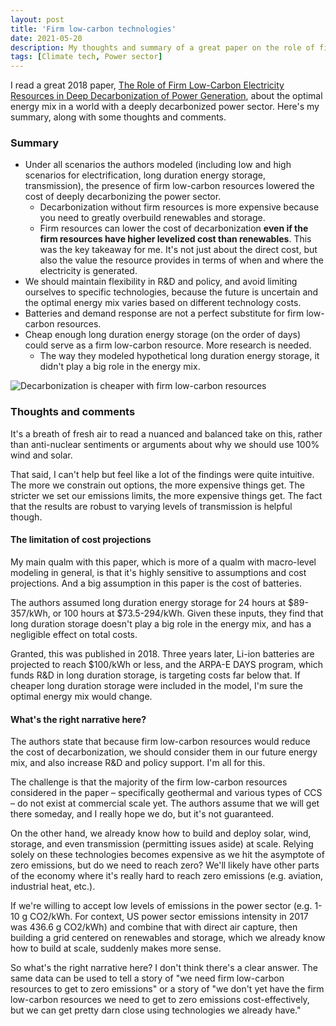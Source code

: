 ```yaml
---
layout: post
title: 'Firm low-carbon technologies'
date: 2021-05-20
description: My thoughts and summary of a great paper on the role of firm, low-carbon technologies in our future energy mix.
tags: [Climate tech, Power sector]
---
```

I read a great 2018 paper, [The Role of Firm Low-Carbon Electricity Resources in Deep Decarbonization of Power Generation](https://www.sciencedirect.com/science/article/pii/S2542435118303866), about the optimal energy mix in a world with a deeply decarbonized power sector. Here's my summary, along with some thoughts and comments.

### Summary
- Under all scenarios the authors modeled (including low and high scenarios for electrification, long duration energy storage, transmission), the presence of firm low-carbon resources lowered the cost of deeply decarbonizing the power sector.
	- Decarbonization without firm resources is more expensive because you need to greatly overbuild renewables and storage.
	- Firm resources can lower the cost of decarbonization **even if the firm resources have higher levelized cost than renewables**. This was the key takeaway for me. It's not just about the direct cost, but also the value the resource provides in terms of when and where the electricity is generated.
- We should maintain flexibility in R&D and policy, and avoid limiting ourselves to specific technologies, because the future is uncertain and the optimal energy mix varies based on different technology costs.
- Batteries and demand response are not a perfect substitute for firm low-carbon resources.
- Cheap enough long duration energy storage (on the order of days) could serve as a firm low-carbon resource. More research is needed.
	- The way they modeled hypothetical long duration energy storage, it didn't play a big role in the energy mix.

![Decarbonization is cheaper with firm low-carbon resources](https://ars.els-cdn.com/content/image/1-s2.0-S2542435118303866-gr1.jpg)
 
### Thoughts and comments
It's a breath of fresh air to read a nuanced and balanced take on this, rather than anti-nuclear sentiments or arguments about why we should use 100% wind and solar.

That said, I can't help but feel like a lot of the findings were quite intuitive. The more we constrain out options, the more expensive things get. The stricter we set our emissions limits, the more expensive things get. The fact that the results are robust to varying levels of transmission is helpful though.

#### **The limitation of cost projections**
My main qualm with this paper, which is more of a qualm with macro-level modeling in general, is that it's highly sensitive to assumptions and cost projections. And a big assumption in this paper is the cost of batteries.

The authors assumed long duration energy storage for 24 hours at $89-357/kWh, or 100 hours at $73.5-294/kWh. Given these inputs, they find that long duration storage doesn't play a big role in the energy mix, and has a negligible effect on total costs.

Granted, this was published in 2018. Three years later, Li-ion batteries are projected to reach $100/kWh or less, and the ARPA-E DAYS program, which funds R&D in long duration storage, is targeting costs far below that. If cheaper long duration storage were included in the model, I'm sure the optimal energy mix would change.

#### **What's the right narrative here?**
The authors state that because firm low-carbon resources would reduce the cost of decarbonization, we should consider them in our future energy mix, and also increase R&D and policy support. I'm all for this.

The challenge is that the majority of the firm low-carbon resources considered in the paper – specifically geothermal and various types of CCS – do not exist at commercial scale yet. The authors assume that we will get there someday, and I really hope we do, but it's not guaranteed. 

On the other hand, we already know how to build and deploy solar, wind, storage, and even transmission (permitting issues aside) at scale. Relying solely on these technologies becomes expensive as we hit the asymptote of zero emissions, but do we need to reach zero? We'll likely have other parts of the economy where it's really hard to reach zero emissions (e.g. aviation, industrial heat, etc.).

If we're willing to accept low levels of emissions in the power sector (e.g. 1-10 g CO2/kWh. For context, US power sector emissions intensity in 2017 was 436.6 g CO2/kWh) and combine that with direct air capture, then building a grid centered on renewables and storage, which we already know how to build at scale, suddenly makes more sense.

So what's the right narrative here? I don't think there's a clear answer. The same data can be used to tell a story of "we need firm low-carbon resources to get to zero emissions" or a story of "we don't yet have the firm low-carbon resources we need to get to zero emissions cost-effectively, but we can get pretty darn close using technologies we already have."
